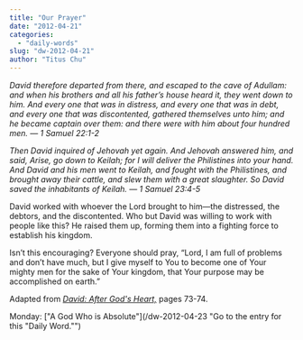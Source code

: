 ```yaml
---
title: "Our Prayer"
date: "2012-04-21"
categories: 
  - "daily-words"
slug: "dw-2012-04-21"
author: "Titus Chu"
---
```


_David therefore departed from there, and escaped to the cave of Adullam: and when his brothers and all his father’s house heard it, they went down to him. And every one that was in distress, and every one that was in debt, and every one that was discontented, gathered themselves unto him; and he became captain over them: and there were with him about four hundred men. — 1 Samuel 22:1-2_

_Then David inquired of Jehovah yet again. And Jehovah answered him, and said, Arise, go down to Keilah; for I will deliver the Philistines into your hand. And David and his men went to Keilah, and fought with the Philistines, and brought away their cattle, and slew them with a great slaughter. So David saved the inhabitants of Keilah. — 1 Samuel 23:4-5_

David worked with whoever the Lord brought to him—the distressed, the debtors, and the discontented. Who but David was willing to work with people like this? He raised them up, forming them into a fighting force to establish his kingdom.

Isn’t this encouraging? Everyone should pray, “Lord, I am full of problems and don’t have much, but I give myself to You to become one of Your mighty men for the sake of Your kingdom, that Your purpose may be accomplished on earth.”

Adapted from _[David: After God's Heart,](/book-david "Go to the listing for this book.")_ pages 73-74.

Monday: ["A God Who is Absolute"](/dw-2012-04-23 "Go to the entry for this "Daily Word."")
